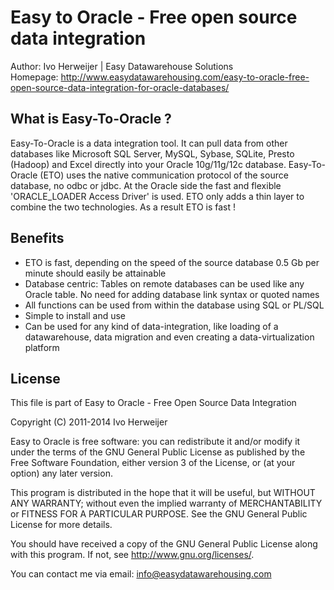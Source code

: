 Easy to Oracle - Free open source data integration==================================================Author: Ivo Herweijer | Easy Datawarehouse Solutions  Homepage:http://www.easydatawarehousing.com/easy-to-oracle-free-open-source-data-integration-for-oracle-databases/What is Easy-To-Oracle ?------------------------Easy-To-Oracle is a data integration tool. It can pull data from other databaseslike Microsoft SQL Server, MySQL, Sybase, SQLite, Presto (Hadoop) and Exceldirectly into your Oracle 10g/11g/12c database. Easy-To-Oracle (ETO) uses thenative communication protocol of the source database, no odbc or jdbc. At theOracle side the fast and flexible 'ORACLE_LOADER Access Driver' is used. ETOonly adds a thin layer to combine the two technologies. As a result ETO is fast !Benefits--------- ETO is fast, depending on the speed of the source database 0.5 Gb per minute  should easily be attainable- Database centric: Tables on remote databases can be used like any Oracle table.  No need for adding database link syntax or quoted names- All functions can be used from within the database using SQL or PL/SQL- Simple to install and use- Can be used for any kind of data-integration, like loading of a datawarehouse,  data migration and even creating a data-virtualization platformLicense-------This file is part of Easy to Oracle - Free Open Source Data IntegrationCopyright (C) 2011-2014 Ivo HerweijerEasy to Oracle is free software: you can redistribute it and/or modifyit under the terms of the GNU General Public License as published bythe Free Software Foundation, either version 3 of the License, or(at your option) any later version.This program is distributed in the hope that it will be useful,but WITHOUT ANY WARRANTY; without even the implied warranty ofMERCHANTABILITY or FITNESS FOR A PARTICULAR PURPOSE.  See theGNU General Public License for more details.You should have received a copy of the GNU General Public Licensealong with this program.  If not, see <http://www.gnu.org/licenses/>.You can contact me via email: info@easydatawarehousing.com